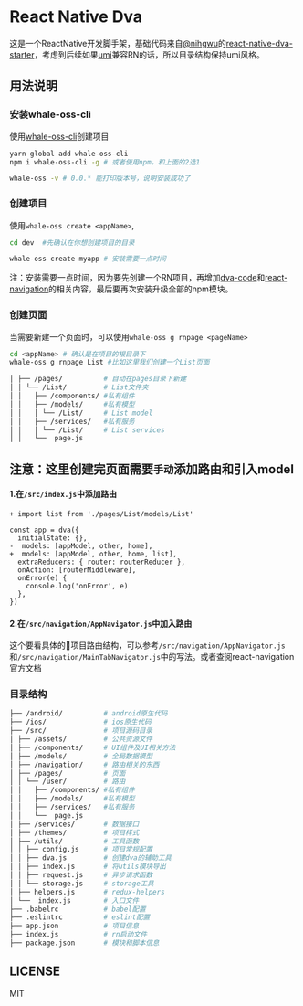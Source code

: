 # React Native Dva

这是一个ReactNative开发脚手架，基础代码来自[@nihgwu](https://github.com/nihgwu)的[react-native-dva-starter](https://github.com/nihgwu/react-native-dva-starter)，考虑到后续如果[umi](https://github.com/umijs/umi)兼容RN的话，所以目录结构保持umi风格。


## 用法说明
### 安装whale-oss-cli
使用[whale-oss-cli](https://github.com/react-native-examples/whale-oss-cli)创建项目
```bash
yarn global add whale-oss-cli
npm i whale-oss-cli -g # 或者使用npm，和上面的2选1

whale-oss -v # 0.0.* 能打印版本号，说明安装成功了 

```
### 创建项目

使用``whale-oss create <appName>``,
```bash
cd dev  #先确认在你想创建项目的目录

whale-oss create myapp # 安装需要一点时间

```
注：安装需要一点时间，因为要先创建一个RN项目，再增加[dva-code](https://github.com/dvajs/dva/tree/master/packages/dva-core)和[react-navigation](https://github.com/react-navigation/react-navigation)的相关内容，最后要再次安装升级全部的npm模块。



### 创建页面
当需要新建一个页面时，可以使用``whale-oss g rnpage <pageName>``

```bash
cd <appName> # 确认是在项目的根目录下
whale-oss g rnpage List #比如这里我们创建一个List页面
```
```bash
│ ├── /pages/          # 自动在pages目录下新建
│ │ └── /List/         # List文件夹
│ │   ├── /components/ #私有组件     
│ │   ├── /models/     #私有模型
│ │   │ └── /List/     # List model
│ │   ├── /services/   #私有服务
│ │   │ └── /List/     # List services
│ │   └──  page.js       
```
## 注意：这里创建完页面需要``手动``添加路由和引入model
#### 1.在``/src/index.js``中添加路由
```
+ import list from './pages/List/models/List'

const app = dva({
  initialState: {},
-  models: [appModel, other, home],
+  models: [appModel, other, home, list],
  extraReducers: { router: routerReducer },
  onAction: [routerMiddleware],
  onError(e) {
    console.log('onError', e)
  },
})
```
#### 2.在``/src/navigation/AppNavigator.js``中加入路由
这个要看具体的项目路由结构，可以参考``/src/navigation/AppNavigator.js``和``/src/navigation/MainTabNavigator.js``中的写法。或者查阅react-navigation[官方文档](https://reactnavigation.org/docs/en/hello-react-navigation.html)

### 目录结构

```bash
├── /android/          # android原生代码
├── /ios/              # ios原生代码
├── /src/              # 项目源码目录
│ ├── /assets/         # 公共资源文件
│ ├── /components/     # UI组件及UI相关方法
│ ├── /models/         # 全局数据模型
│ ├── /navigation/     # 路由相关的东西
│ ├── /pages/          # 页面
│ │ └── /user/         # 路由
│ │   ├── /components/ #私有组件     
│ │   ├── /models/     #私有模型
│ │   ├── /services/   #私有服务
│ │   └──  page.js       
│ ├── /services/       # 数据接口
│ ├── /themes/         # 项目样式
│ ├── /utils/          # 工具函数
│ │ ├── config.js      # 项目常规配置
│ │ ├── dva.js         # 创建dva的辅助工具
│ │ ├── index.js       # 将utils模块导出
│ │ ├── request.js     # 异步请求函数
│ │ └── storage.js     # storage工具
│ ├── helpers.js       # redux-helpers
│ └──  index.js        # 入口文件
├── .babelrc           # babel配置
├── .eslintrc          # eslint配置
├── app.json           # 项目信息
├── index.js           # rn启动文件
├── package.json       # 模块和脚本信息
```

## LICENSE

MIT
